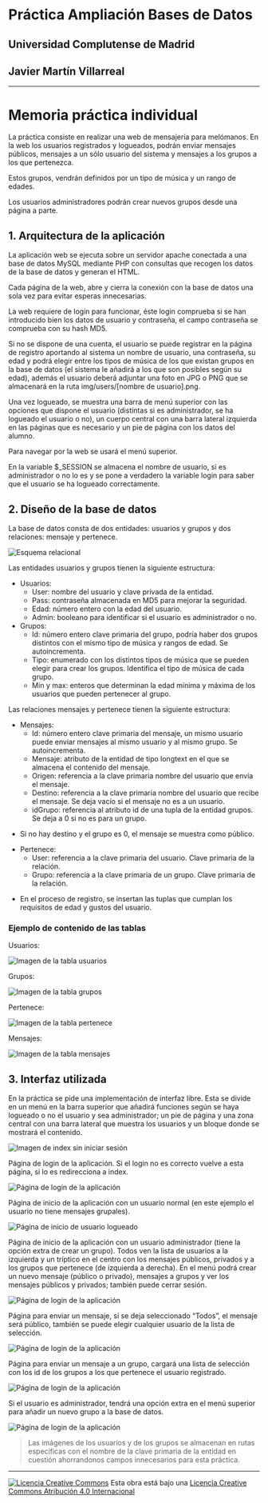 <!--
Esta obra está bajo una licencia Licencia Creative Commons Atribución 4.0 Internacional.
Licencia: http://creativecommons.org/licenses/by/4.0/
-->

# Práctica Ampliación Bases de Datos
## Universidad Complutense de Madrid
## Javier Martín Villarreal
---

# Memoria práctica individual

La práctica consiste en realizar una web de mensajería para melómanos. En la web los usuarios registrados y logueados, podrán enviar mensajes públicos, mensajes a un sólo usuario del sistema y mensajes a los grupos a los que pertenezca.

Estos grupos, vendrán definidos por un tipo de música y un rango de edades.

Los usuarios administradores podrán crear nuevos grupos desde una página a parte.

## 1. Arquitectura de la aplicación

La aplicación web se ejecuta sobre un servidor apache conectada a una base de datos MySQL mediante PHP con consultas que recogen los datos de la base de datos y generan el HTML.

Cada página de la web, abre y cierra la conexión con la base de datos una sola vez para evitar esperas innecesarias.

La web requiere de login para funcionar, éste login comprueba si se han introducido bien los datos de usuario y contraseña, el campo contraseña se comprueba con su hash MD5.

Si no se dispone de una cuenta, el usuario se puede registrar en la página de registro aportando al sistema un nombre de usuario, una contraseña, su edad y podrá elegir entre los tipos de música de los que existan grupos en la base de datos (el sistema le añadirá a los que son posibles según su edad), además el usuario deberá adjuntar una foto en JPG o PNG que se almacenará en la ruta img/users/[nombre de usuario].png.

Una vez logueado, se muestra una barra de menú superior con las opciones que dispone el usuario (distintas si es administrador, se ha logueado el usuario o no), un cuerpo central con una barra lateral izquierda en las páginas que es necesario y un pie de página con los datos del alumno.

Para navegar por la web se usará el menú superior.

En la variable $_SESSION se almacena el nombre de usuario, si es administrador o no lo es y se pone a verdadero la variable login para saber que el usuario se ha logueado correctamente.


## 2. Diseño de la base de datos


La base de datos consta de dos entidades: usuarios y grupos y dos relaciones: mensaje y pertenece.

![Esquema relacional](https://github.com/javimv36/ABD/blob/master/melomanos/img/files/relacion.png?raw=true)

Las entidades usuarios y grupos tienen la siguiente estructura:

- Usuarios:
    - User: nombre del usuario y clave privada de la entidad.
    - Pass: contraseña almacenada en MD5 para mejorar la seguridad.
    - Edad: número entero con la edad del usuario.
    - Admin: booleano para identificar si el usuario es administrador o no.
- Grupos:
    - Id: número entero clave primaria del grupo, podría haber dos grupos distintos con el mismo tipo de música y rangos de edad. Se autoincrementa.
    - Tipo: enumerado con los distintos tipos de música que se pueden elegir para crear los grupos. Identifica el tipo de música de cada grupo.
    - Min y max: enteros que determinan la edad mínima y máxima de los usuarios que pueden pertenecer al grupo.

Las relaciones mensajes y pertenece tienen la siguiente estructura:

- Mensajes:
    - Id:  número entero clave primaria del mensaje, un mismo usuario puede enviar mensajes al mismo usuario y al mismo grupo. Se autoincrementa.
    - Mensaje: atributo de la entidad de tipo longtext en el que se almacena el contenido del mensaje.
    - Origen: referencia a la clave primaria nombre del usuario que envía el mensaje.
    - Destino: referencia a la clave primaria  nombre del usuario que recibe el mensaje. Se deja vacío si el mensaje no es a un usuario.
    - idGrupo: referencia al atributo id de una tupla de la entidad grupos. Se deja a 0 si no es para un grupo.

* Si no hay destino y el grupo es 0, el mensaje se muestra como público.

- Pertenece:
    - User: referencia a la clave primaria del usuario. Clave primaria de la relación.
    - Grupo: referencia a la clave primaria de un grupo. Clave primaria de la relación.
* En el proceso de registro, se insertan las tuplas que cumplan los requisitos de edad y gustos del usuario.

### Ejemplo de contenido de las tablas

Usuarios:

![Imagen de la tabla usuarios](https://github.com/javimv36/ABD/blob/master/melomanos/img/files/tablaUser.png)

Grupos:

![Imagen de la tabla grupos](https://github.com/javimv36/ABD/blob/master/melomanos/img/files/tablaGrupos.png)

Pertenece:

![Imagen de la tabla pertenece](https://github.com/javimv36/ABD/blob/master/melomanos/img/files/tablaPertenece.png)

Mensajes:

![Imagen de la tabla mensajes](https://github.com/javimv36/ABD/blob/master/melomanos/img/files/tablaMensajes.png)

## 3. Interfaz utilizada

En la práctica se pide una implementación de interfaz libre. Esta se divide en un menú en la barra superior que añadirá funciones según se haya logueado o no el usuario y sea administrador; un pie de página y una zona central con una barra lateral que muestra los usuarios y un bloque donde se mostrará el contenido.

![Imagen de index sin iniciar sesión](https://github.com/javimv36/ABD/blob/master/melomanos/img/files/indexNologged.png)

Página de login de la aplicación. Si el login no es correcto vuelve a esta página, si lo es redirecciona a index.

![Página de login de la aplicación](https://github.com/javimv36/ABD/blob/master/melomanos/img/files/login.png)

Página de inicio de la aplicación con un usuario normal (en este ejemplo el usuario no tiene mensajes grupales).

![Página de inicio de usuario logueado](https://github.com/javimv36/ABD/blob/master/melomanos/img/files/userindex.png)

Página de inicio de la aplicación con un usuario administrador (tiene la opción extra de crear un grupo). Todos ven la lista de usuarios a la izquierda y un tríptico en el centro con los mensajes públicos, privados y a los grupos que pertenece (de izquierda a derecha). En el menú podrá crear un nuevo mensaje (público o privado), mensajes a grupos y ver los mensajes públicos y privados; también puede cerrar sesión.

![Página de login de la aplicación](https://github.com/javimv36/ABD/blob/master/melomanos/img/files/adminindex.png)

Página para enviar un mensaje, si se deja seleccionado “Todos”, el mensaje será público, también se puede elegir cualquier usuario de la lista de selección.

![Página de login de la aplicación](https://github.com/javimv36/ABD/blob/master/melomanos/img/files/mensaje.png)

Página para enviar un mensaje a un grupo, cargará una lista de selección con los id de los grupos a los que pertenece el usuario registrado.

![Página de login de la aplicación](https://github.com/javimv36/ABD/blob/master/melomanos/img/files/mensajegrupo.png)

Si el usuario es administrador, tendrá una opción extra en el menú superior para añadir un nuevo grupo a la base de datos.

![Página de login de la aplicación](https://github.com/javimv36/ABD/blob/master/melomanos/img/files/creargrupo.png)

> Las imágenes de los usuarios y de los grupos se almacenan en rutas específicas con el nombre de la clave primaria de la entidad en cuestión ahorrandonos campos innecesarios para esta práctica.

---

[![Licencia Creative Commons](https://i.creativecommons.org/l/by/4.0/88x31.png)](http://creativecommons.org/licenses/by/4.0/)
Esta obra está bajo una  [Licencia Creative Commons Atribución 4.0 Internacional](http://creativecommons.org/licenses/by/4.0/)
